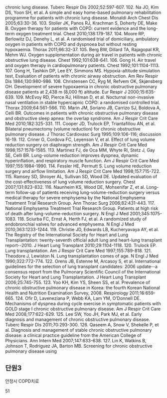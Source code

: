 chronic lung disease. Tuberc Respir Dis 2002;52:597-607.
102. Na JO, Kim DS, Yoon SH, et al. A simple and easy home-based pulmonary rehabilitation programme for patients with chronic lung disease. Monaldi Arch Chest Dis 2005;63:30-36.
103. Stoller JK, Panos RJ, Krachman S, Doherty DE, Make B. Oxygen therapy for patients with COPD: current evidence and the long-term oxygen treatment trial. Chest 2010;138:179-187.
104. Moore RP, Berlowitz DJ, Denehy L, et al. A randomised trial of domiciliary, ambulatory oxygen in patients with COPD and dyspnoea but without resting hypoxaemia. Thorax 2011;66:32-37.
105. Berg BW, Dillard TA, Rajagopal KR, Mehm WJ. Oxygen supplementation during air travel in patients with chronic obstructive lung disease. Chest 1992;101:638-641.
106. Gong H. Air travel and oxygen therapy in cardiopulmonary patients. Chest 1992;101:1104-1113.
107. Gong H, Tashkin DP, Lee EY, Simmons MS. Hypoxia-altitude simulation test, Evaluation of patients with chronic airway obstruction. Am Rev Respir Dis 1984;130:980-986.
108. Christensen CC, Ryg M, Refvem OK, Skjønsberg OH. Development of severe hypoxaemia in chronic obstructive pulmonary disease patients at 2,438 m (8,000 ft) altitude. Eur Respir J 2000;15:635-639.
109. McEvoy RD, Pierce RJ, Hillman D, et al. Nocturnal non-invasive nasal ventilation in stable hypercapnic COPD: a randomised controlled trial. Thorax 2009;64:561-566.
110. Marin JM, Soriano JB, Carrizo SJ, Boldova A, Celli BR. Outcomes in patients with chronic obstructive pulmonary disease and obstructive sleep apnea: the overlap syndrome. Am J Respir Crit Care Med 2010;182:325-331.
111. Cooper JD, Trulock EP, Triantafillou AN, et al. Bilateral pneumectomy (volume reduction) for chronic obstructive pulmonary disease. J Thorac Cardiovasc Surg 1995;109:106-116; discussion 16-19.
112. Criner G, Cordova FC, Leyenson V, et al. Effect of lung volume reduction surgery on diaphragm strength. Am J Respir Crit Care Med 1998;157:1578-1585.
113. Martinez FJ, de Oca MM, Whyte RI, Stetz J, Gay SE, Celli BR. Lung-volume reduction improves dyspnea, dynamic hyperinflation, and respiratory muscle function. Am J Respir Crit Care Med 1997;155:1984-1990.
114. Fessler HE, Permutt S. Lung volume reduction surgery and airflow limitation. Am J Respir Crit Care Med 1998;157:715-722.
115. Ramsey SD, Shroyer AL, Sullivan SD, Wood DE. Updated evaluation of the cost-effectiveness of lung volume reduction surgery. Chest 2007;131:823-832.
116. Naunheim KS, Wood DE, Mohsenifar Z, et al. Long-term follow-up of patients receiving lung-volume-reduction surgery versus medical therapy for severe emphysema by the National Emphysema Treatment Trial Research Group. Ann Thorac Surg 2006;82:431-443.
117. National Emphysema Treatment Trial Research Group. Patients at high risk of death after lung-volume-reduction surgery. N Engl J Med 2001;345:1075-1083.
118. Sciurba FC, Ernst A, Herth FJ, et al. A randomized study of endobronchial valves for advanced emphysema. N Engl J Med 2010;363:1233-1244.
119. Christie JD, Edwards LB, Kucheryavaya AY, et al. The Registry of the International Society for Heart and Lung Transplantation: twenty-seventh official adult lung and heart-lung transplant report--2010. J Heart Lung Transplant 2010;29:1104-1118.
120. Trulock EP. Lung transplantation. Am J Respir Crit Care Med 1997;155:789-818.
121. Theodore J, Lewiston N. Lung transplantation comes of age. N Engl J Med 1990;322:772-774.
122. Orens JB, Estenne M, Arcasoy S, et al. International guidelines for the selection of lung transplant candidates: 2006 update--a consensus report from the Pulmonary Scientific Council of the International Society for Heart and Lung Transplantation. J Heart Lung Transplant 2006;25:745-755.
123. Yoo KH, Kim YS, Sheen SS, et al. Prevalence of chronic obstructive pulmonary disease in Korea: the fourth Korean National Health and Nutrition Examination Survey, 2008. Respirology 2011;16:659-665.
124. Ofir D, Laveneziana P, Webb KA, Lam YM, O’Donnell DE. Mechanisms of dyspnea during cycle exercise in symptomatic patients with GOLD stage I chronic obstructive pulmonary disease. Am J Respir Crit Care Med 2008;177:622-629.
125. Lee SW, Yoo JH, Park MJ, et al. Early diagnosis and management of chronic obstructive pulmonary disease. Tuberc Respir Dis 2011;70:293-300.
126. Qaseem A, Snow V, Shekelle P, et al. Diagnosis and management of stable chronic obstructive pulmonary disease: a clinical practice guideline from the American College of Physicians. Ann Intern Med 2007;147:633-638.
127. Lin K, Watkins B, Johnson T, Rodriguez JA, Barton MB. Screening for chronic obstructive pulmonary disease using

## 단원3
안정시 COPD치료

<PAGE>51